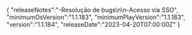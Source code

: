 {
  "releaseNotes":"-Resolução de bugs\n\n-Acesso via SSO",
  "minimumOsVersion":"1.1.183",
  "minimumPlayVersion":"1.1.183",
  "version":"1.1.184",
  "releaseDate":"2023-04-20T07:00:00Z"
}
